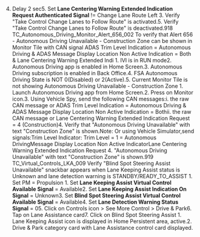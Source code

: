 4. Delay 2 sec5. Set **Lane Centering Warning Extended Indication Request Authenticated Signal** != Change Lane Route Left 3. Verify "Take Control Change Lanes to Follow Route" is activated.5. Verify "Take Control Change Lanes to Follow Route" is deactivated.918 TC_Autonomous_Driving_Monitor_Alert_656_002 To verify that Alert 656 - Autonomous Driving Unavailable - Construction Zone can be shown in Monitor Tile with CAN signal ADAS Trim Level Indication = Autonomous Driving & ADAS Message Display Location Non Active Indication = Both & Lane Centering Warning Extended Indi 1. IVI is in RUN mode2. Autonomous Driving app is enabled in Home Screen.3. Autonomous Driving subscription is enabled in Back Office.4. FSA Autonomous Driving State is NOT 0(Disabled) or 2(Active).5. Current Monitor Tile is not showing Autonomous Driving Unavailable - Construction Zone 1. Launch Autonomous Driving app from Home Screen.2. Press on Monitor icon.3. Using Vehicle Spy, send the following CAN messages:i. the raw CAN message or ADAS Trim Level Indication = Autonomous Driving & ADAS Message Display Location Non Active Indication = Bothii. the raw CAN message or Lane Centering Warning Extended Indication Request = 4 (Construction)4. Verify that "Autonomous Driving Unavailable" with text "Construction Zone" is shown.Note: Or using Vehicle Simulator,send signals:Trim Level Indicator: Trim Level = 1 = Autonomous DrivingMessage Display Location Non Active IndicatorLane Centering Warning Extended Indication Request 4. "Autonomous Driving Unavailable" with text "Construction Zone" is shown.919 TC_Virtual_Controls_LKA_009 Verify "Blind Spot Steering Assist Unavailable" snackbar appears when Lane Keeping Assist status is Unknown and lane detection warning is STANDBY/READY_TO_ASSIST 1. Set PM = Propulsion 1. Set **Lane Keeping Assist Virtual Control Available Signal** = Available2. Set **Lane Keeping Assist Indication On Signal** = Unknown3. Set **Blind Spot Steering Assist Virtual Control Available Signal** = Available4. Set **Lane Detection Warning Status Signal** = 05. Click on Controls icon > See More Control > Drive & Park6. Tap on Lane Assistance card7. Click on Blind Spot Steering Assist 1. Lane Keeping Assist icon is displayed in Home Persistent area, active.2. Drive & Park category card with Lane Assistance control card displayed.